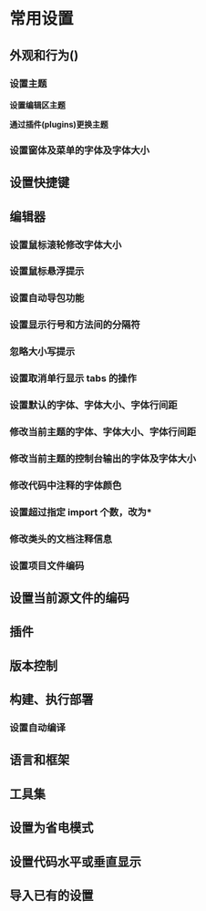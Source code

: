 # 常用设置

## 外观和行为()

### 设置主题

**设置编辑区主题**

**通过插件(plugins)更换主题**

### 设置窗体及菜单的字体及字体大小

## 设置快捷键



## 编辑器

### 设置鼠标滚轮修改字体大小

### 设置鼠标悬浮提示

### 设置自动导包功能

### 设置显示行号和方法间的分隔符

### 忽略大小写提示

### 设置取消单行显示 tabs 的操作

### 设置默认的字体、字体大小、字体行间距

### 修改当前主题的字体、字体大小、字体行间距

### 修改当前主题的控制台输出的字体及字体大小

### 修改代码中注释的字体颜色

### 设置超过指定 import 个数，改为* 

### 修改类头的文档注释信息

### 设置项目文件编码

## 设置当前源文件的编码

## 插件

## 版本控制

## 构建、执行部署

### 设置自动编译

## 语言和框架

## 工具集



## 设置为省电模式

## 设置代码水平或垂直显示

## 导入已有的设置

